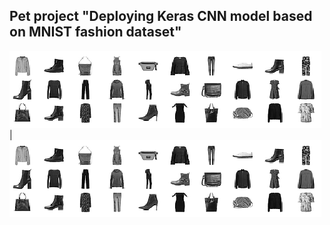 ## Pet project "Deploying Keras CNN model based on MNIST fashion dataset"


![alt](Fashion_MNIST_samples.png) | ![alt](Fashion_MNIST_samples.png)
